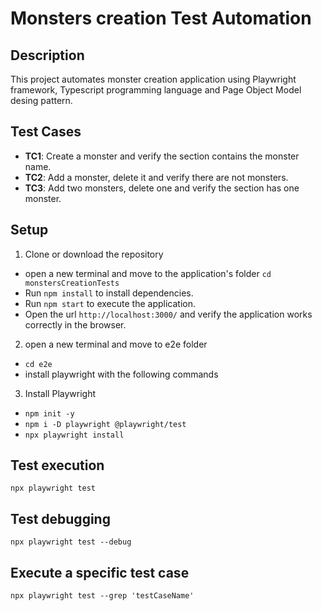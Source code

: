 # Monsters creation Test Automation

## Description
This project automates monster creation application using Playwright framework, Typescript programming language and Page Object Model desing pattern.

## Test Cases
- **TC1**: Create a monster and verify the section contains the monster name.
- **TC2**: Add a monster, delete it and verify there are not monsters.
- **TC3**: Add two monsters, delete one and verify the section has one monster.

## Setup
1. Clone or download the repository
- open a new terminal and move to the application's folder `cd monstersCreationTests`
- Run `npm install` to install dependencies.
- Run `npm start` to execute the application.
- Open the url `http://localhost:3000/` and verify the application works correctly in the browser.

2. open a new terminal and move to e2e folder
- `cd e2e`
- install playwright with the following commands

3. Install Playwright
- `npm init -y`
- `npm i -D playwright @playwright/test`
- `npx playwright install`

## Test execution
`npx playwright test`

## Test debugging
`npx playwright test --debug`

## Execute a specific test case
`npx playwright test --grep 'testCaseName'`